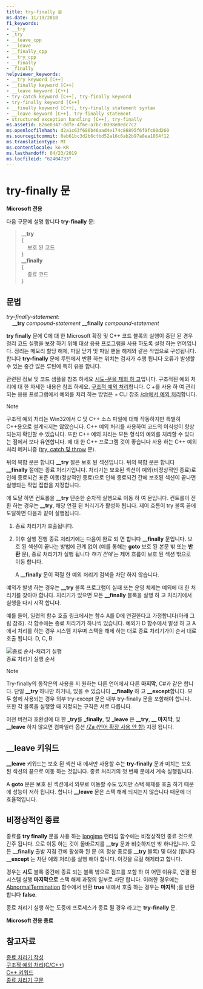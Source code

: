 ```yaml
---
title: try-finally 문
ms.date: 11/19/2018
f1_keywords:
- __try
- _try
- __leave_cpp
- __leave
- __finally_cpp
- __try_cpp
- __finally
- _finally
helpviewer_keywords:
- __try keyword [C++]
- __finally keyword [C++]
- __leave keyword [C++]
- try-catch keyword [C++], try-finally keyword
- try-finally keyword [C++]
- __finally keyword [C++], try-finally statement syntax
- __leave keyword [C++], try-finally statement
- structured exception handling [C++], try-finally
ms.assetid: 826e0347-ddfe-4f6e-a7bc-0398e0edc7c2
ms.openlocfilehash: d2a1c63f686b46aad4e174c86895f6f9fc00d260
ms.sourcegitcommit: 0ab61bc3d2b6cfbd52a16c6ab2b97a8ea1864f12
ms.translationtype: MT
ms.contentlocale: ko-KR
ms.lasthandoff: 04/23/2019
ms.locfileid: "62404733"
---
```

# <a name="try-finally-statement"></a>try-finally 문

**Microsoft 전용**

다음 구문에 설명 합니다 **try-finally** 문:

> **\_\_try**<br/>
> {<br/>
> &nbsp;&nbsp;&nbsp;&nbsp;보호 된 코드<br/>
> }<br/>
> **\_\_finally**<br/>
> {<br/>
> &nbsp;&nbsp;&nbsp;&nbsp;종료 코드<br/>
> }<br/>

## <a name="grammar"></a>문법

*try-finally-statement*:<br/>
&nbsp;&nbsp;&nbsp;&nbsp;**\_\_try** *compound-statement* **\_\_finally** *compound-statement*

**try finally** 문에 C에 대 한 Microsoft 확장 및 C++ 코드 블록의 실행이 중단 된 경우 정리 코드 실행을 보장 하기 위해 대상 응용 프로그램을 사용 하도록 설정 하는 언어입니다. 정리는 메모리 할당 해제, 파일 닫기 및 파일 핸들 해제와 같은 작업으로 구성됩니다. 합니다 **try-finally** 문에 루틴에서 반환 하는 위치는 검사가 수행 됩니다 오류가 발생할 수 있는 중간 많은 루틴에 특히 유용 합니다.

관련된 정보 및 코드 샘플을 참조 하세요 [시도-문을 제외 하 고](../cpp/try-except-statement.md)입니다. 구조적된 예외 처리에 대 한 자세한 내용은 참조 하세요. [구조적 예외 처리](../cpp/structured-exception-handling-c-cpp.md)합니다. C +를 사용 하 여 관리 되는 응용 프로그램에서 예외를 처리 하는 방법은 + CLI 참조 [/clr에서 예외 처리](../extensions/exception-handling-cpp-component-extensions.md)합니다.

> [!NOTE]
> 구조적 예외 처리는 Win32에서 C 및 C++ 소스 파일에 대해 작동하지만 특별히 C++용으로 설계되지는 않았습니다. C++ 예외 처리를 사용하여 코드의 이식성이 향상되는지 확인할 수 있습니다. 또한 C++ 예외 처리는 모든 형식의 예외를 처리할 수 있다는 점에서 보다 유연합니다. 에 대 한 C++ 프로그램 것이 좋습니다 사용 하는 C++ 예외 처리 메커니즘 ([try, catch 및 throw](../cpp/try-throw-and-catch-statements-cpp.md) 문).

뒤의 복합 문은 합니다 **__try** 절은 보호 된 섹션입니다. 뒤의 복합 문은 합니다 **__finally** 절에는 종료 처리기입니다. 처리기는 보호된 섹션이 예외(비정상적인 종료)로 인해 종료되건 표준 이동(정상적인 종료)으로 인해 종료되건 간에 보호된 섹션이 끝나면 실행되는 작업 집합을 지정합니다.

에 도달 하면 컨트롤을 **__try** 단순한 순차적 실행으로 이동 하 여 문입니다. 컨트롤이 전환 하는 경우는 **__try**, 해당 연결 된 처리기가 활성화 됩니다. 제어 흐름이 try 블록 끝에 도달하면 다음과 같이 실행됩니다.

1. 종료 처리기가 호출됩니다.

1. 이후 실행 진행 종료 처리기에는 다음이 완료 되 면 합니다 **__finally** 문입니다. 보호 된 섹션이 끝나는 방법에 관계 없이 (예를 통해는 **goto** 보호 된 본문 밖 또는 **반환** 문), 종료 처리기가 실행 됩니다 *하기 전에* 는 제어 흐름이 보호 된 섹션 밖으로 이동 합니다.

   A **__finally** 문이 적절 한 예외 처리기 검색을 차단 하지 않습니다.

예외가 발생 하는 경우는 **__try** 블록 프로그램이 실패 또는 운영 체제는 예외에 대 한 처리기를 찾아야 합니다. 처리기가 있으면 모든 **__finally** 블록을 실행 하 고 처리기에서 실행을 다시 시작 합니다.

예를 들어, 일련의 함수 호출 링크에서는 함수 A를 D에 연결한다고 가정합니다(아래 그림 참조). 각 함수에는 종료 처리기가 하나씩 있습니다. 예외가 D 함수에서 발생 하 고 A에서 처리를 하는 경우 시스템 지우며 스택을 해제 하는 대로 종료 처리기가이 순서 대로 호출 됩니다. D, C, B.

![종료 순서&#45;처리기 실행](../cpp/media/vc38cx1.gif "종료 순서&#45;처리기 실행") <br/>
종료 처리기 실행 순서

> [!NOTE]
> Try-finally의 동작은의 사용을 지 원하는 다른 언어에서 다른 **마지막**, C#과 같은 합니다.  단일 **__try** 하나만 하거나, 있을 수 있습니다 **__finally** 하 고 **__except**합니다.  모두 함께 사용되는 경우 외부 try-except 문은 내부 try-finally 문을 포함해야 합니다.  또한 각 블록을 실행할 때 지정되는 규칙은 서로 다릅니다.

이전 버전과 호환성에 대 한 **_try**를 **_finally**, 및 **_leave** 은 **__try**, **__ 마지막**, 및 **__leave** 하지 않으면 컴파일러 옵션 [/Za \(언어 확장 사용 안 함)](../build/reference/za-ze-disable-language-extensions.md) 지정 됩니다.

## <a name="the-leave-keyword"></a>__leave 키워드

**__leave** 키워드는 보호 된 섹션 내 에서만 사용할 수는 **try-finally** 문과 미치는 보호 된 섹션의 끝으로 이동 하는 것입니다. 종료 처리기의 첫 번째 문에서 계속 실행됩니다.

A **goto** 문은 보호 된 섹션에서 외부로 이동할 수도 있지만 스택 해제를 호출 하기 때문에 성능이 저하 됩니다. 합니다 **__leave** 문은 스택 해제 되지는지 않습니다 때문에 더 효율적입니다.

## <a name="abnormal-termination"></a>비정상적인 종료

종료를 **try finally** 문을 사용 하는 [longjmp](../c-runtime-library/reference/longjmp.md) 런타임 함수에는 비정상적인 종료 것으로 간주 됩니다. 으로 이동 하는 것이 올바르지를 **__try** 문과 비슷하지만 밖 하나입니다. 모든 **__finally** 출발 지점 간에 활성화 된 문 (의 정상 종료를 **__try** 블록) 및 대상 (합니다 **__except** 는 차단 예외 처리)를 실행 해야 합니다. 이것을 로컬 해제라고 합니다.

경우는 **시도** 블록 중간에 종료 되는 블록 밖으로 점프를 포함 하 여 어떤 이유로, 연결 된 시스템 실행 **마지막으로** 스택 해제 과정의 일부로 차단 합니다. 이러한 경우에는 [AbnormalTermination](/windows/desktop/Debug/abnormaltermination) 함수에서 반환 **true** 내에서 호출 하는 경우는 **마지막** ;를 반환 합니다 **false**.

종료 처리기 실행 하는 도중에 프로세스가 종료 될 경우 라고는 **try-finally** 문.

**Microsoft 전용 종료**

## <a name="see-also"></a>참고자료

[종료 처리기 작성](../cpp/writing-a-termination-handler.md)<br/>
[구조적 예외 처리(C/C++)](../cpp/structured-exception-handling-c-cpp.md)<br/>
[C++ 키워드](../cpp/keywords-cpp.md)<br/>
[종료 처리기 구문](/windows/desktop/Debug/termination-handler-syntax)